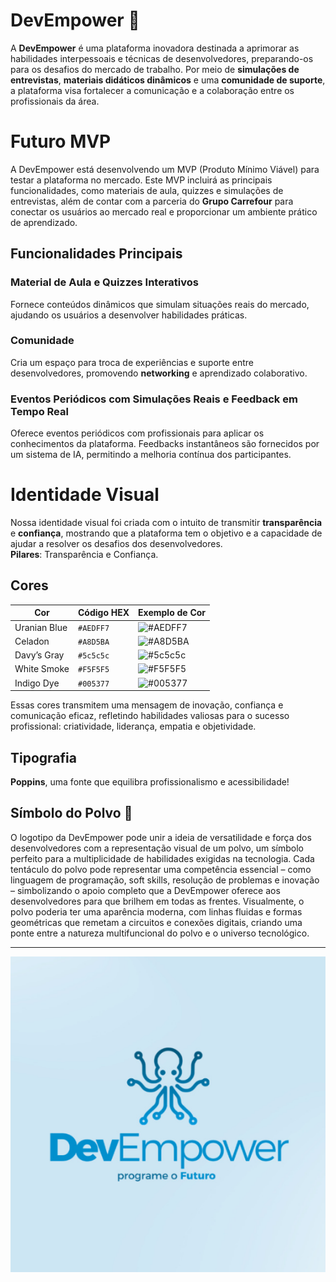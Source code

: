 # DevEmpower 🐙
A **DevEmpower** é uma plataforma inovadora destinada a aprimorar as habilidades interpessoais e técnicas de desenvolvedores, preparando-os para os desafios do mercado de trabalho. Por meio de **simulações de entrevistas**, **materiais didáticos dinâmicos** e uma **comunidade de suporte**, a plataforma visa fortalecer a comunicação e a colaboração entre os profissionais da área.

# Futuro MVP
A DevEmpower está desenvolvendo um MVP (Produto Mínimo Viável) para testar a plataforma no mercado. Este MVP incluirá as principais funcionalidades, como materiais de aula, quizzes e simulações de entrevistas, além de contar com a parceria do **Grupo Carrefour** para conectar os usuários ao mercado real e proporcionar um ambiente prático de aprendizado.

## Funcionalidades Principais
### Material de Aula e Quizzes Interativos
Fornece conteúdos dinâmicos que simulam situações reais do mercado, ajudando os usuários a desenvolver habilidades práticas.

### Comunidade
Cria um espaço para troca de experiências e suporte entre desenvolvedores, promovendo **networking** e aprendizado colaborativo.

### Eventos Periódicos com Simulações Reais e Feedback em Tempo Real
Oferece eventos periódicos com profissionais para aplicar os conhecimentos da plataforma. Feedbacks instantâneos são fornecidos por um sistema de IA, permitindo a melhoria contínua dos participantes.

# Identidade Visual
Nossa identidade visual foi criada com o intuito de transmitir **transparência** e **confiança**, mostrando que a plataforma tem o objetivo e a capacidade de ajudar a resolver os desafios dos desenvolvedores.  
**Pilares**: Transparência e Confiança.

## Cores

| Cor             | Código HEX | Exemplo de Cor       |
|-----------------|------------|----------------------|
| Uranian Blue    | `#AEDFF7`  | ![#AEDFF7](https://via.placeholder.com/10/AEDFF7?text=+) |
| Celadon    | `#A8D5BA`  | ![#A8D5BA](https://via.placeholder.com/10/A8D5BA?text=+) |
| Davy’s Gray      | `#5c5c5c`  | ![#5c5c5c](https://via.placeholder.com/10/5c5c5c?text=+) |
| White Smoke     | `#F5F5F5`  | ![#F5F5F5](https://via.placeholder.com/10/F5F5F5?text=+) |
| Indigo Dye     | `#005377`  | ![#005377](https://via.placeholder.com/10/005377?text=+) |


Essas cores transmitem uma mensagem de inovação, confiança e comunicação eficaz, refletindo habilidades valiosas para o sucesso profissional: criatividade, liderança, empatia e objetividade.

## Tipografia
**Poppins**, uma fonte que equilibra profissionalismo e acessibilidade!

## Símbolo do Polvo 🐙
O logotipo da DevEmpower pode unir a ideia de versatilidade e força dos desenvolvedores com a representação visual de um polvo, um símbolo perfeito
para a multiplicidade de habilidades exigidas na tecnologia. Cada tentáculo do polvo pode representar uma
competência essencial – como linguagem de programação, soft skills, resolução de problemas e inovação – simbolizando o apoio completo que a DevEmpower oferece aos desenvolvedores para que brilhem em todas as frentes. Visualmente, o polvo poderia ter uma aparência moderna, com linhas fluidas e formas geométricas que remetam a circuitos e conexões digitais, criando uma ponte entre a natureza multifuncional do polvo e o universo tecnológico.


---
<div align="center">
  <img src="assets/logotipo02.png" alt="Logotipo" style="margin-bottom: 20px;" />
</div>
